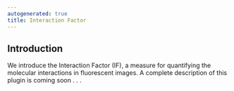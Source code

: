 ```yaml
---
autogenerated: true
title: Interaction Factor
---
```


Introduction
------------

We introduce the Interaction Factor (IF), a measure for quantifying the molecular interactions in fluorescent images. A complete description of this plugin is coming soon . . .
